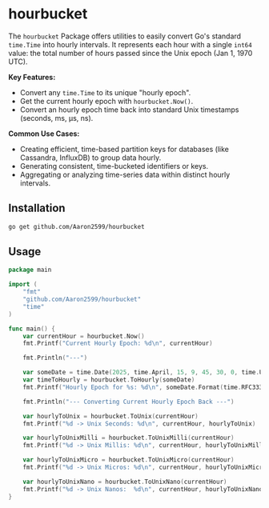 # hourbucket

The `hourbucket` Package offers utilities to easily convert Go's standard `time.Time` into hourly intervals. It represents each hour with a single `int64` value: the total number of hours passed since the Unix epoch (Jan 1, 1970 UTC).

**Key Features:**

* Convert any `time.Time` to its unique "hourly epoch".
* Get the current hourly epoch with `hourbucket.Now()`.
* Convert an hourly epoch time back into standard Unix timestamps (seconds, ms, µs, ns).

**Common Use Cases:**

* Creating efficient, time-based partition keys for databases (like Cassandra, InfluxDB) to group data hourly.
* Generating consistent, time-bucketed identifiers or keys.
* Aggregating or analyzing time-series data within distinct hourly intervals.

## Installation
```bash
go get github.com/Aaron2599/hourbucket
```

## Usage
```go
package main

import (
	"fmt"
	"github.com/Aaron2599/hourbucket"
	"time"
)

func main() {
	var currentHour = hourbucket.Now()
	fmt.Printf("Current Hourly Epoch: %d\n", currentHour)

	fmt.Println("---")

	var someDate = time.Date(2025, time.April, 15, 9, 45, 30, 0, time.UTC)
	var timeToHourly = hourbucket.ToHourly(someDate)
	fmt.Printf("Hourly Epoch for %s: %d\n", someDate.Format(time.RFC3339), timeToHourly)

	fmt.Println("--- Converting Current Hourly Epoch Back ---")

	var hourlyToUnix = hourbucket.ToUnix(currentHour)
	fmt.Printf("%d -> Unix Seconds: %d\n", currentHour, hourlyToUnix)

	var hourlyToUnixMilli = hourbucket.ToUnixMilli(currentHour)
	fmt.Printf("%d -> Unix Millis: %d\n", currentHour, hourlyToUnixMilli)

	var hourlyToUnixMicro = hourbucket.ToUnixMicro(currentHour)
	fmt.Printf("%d -> Unix Micros: %d\n", currentHour, hourlyToUnixMicro)

	var hourlyToUnixNano = hourbucket.ToUnixNano(currentHour)
	fmt.Printf("%d -> Unix Nanos:  %d\n", currentHour, hourlyToUnixNano)
}
```


